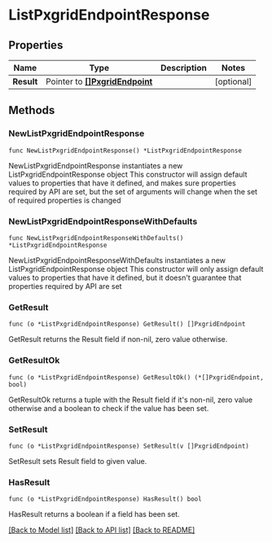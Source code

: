 # ListPxgridEndpointResponse

## Properties

Name | Type | Description | Notes
------------ | ------------- | ------------- | -------------
**Result** | Pointer to [**[]PxgridEndpoint**](PxgridEndpoint.md) |  | [optional] 

## Methods

### NewListPxgridEndpointResponse

`func NewListPxgridEndpointResponse() *ListPxgridEndpointResponse`

NewListPxgridEndpointResponse instantiates a new ListPxgridEndpointResponse object
This constructor will assign default values to properties that have it defined,
and makes sure properties required by API are set, but the set of arguments
will change when the set of required properties is changed

### NewListPxgridEndpointResponseWithDefaults

`func NewListPxgridEndpointResponseWithDefaults() *ListPxgridEndpointResponse`

NewListPxgridEndpointResponseWithDefaults instantiates a new ListPxgridEndpointResponse object
This constructor will only assign default values to properties that have it defined,
but it doesn't guarantee that properties required by API are set

### GetResult

`func (o *ListPxgridEndpointResponse) GetResult() []PxgridEndpoint`

GetResult returns the Result field if non-nil, zero value otherwise.

### GetResultOk

`func (o *ListPxgridEndpointResponse) GetResultOk() (*[]PxgridEndpoint, bool)`

GetResultOk returns a tuple with the Result field if it's non-nil, zero value otherwise
and a boolean to check if the value has been set.

### SetResult

`func (o *ListPxgridEndpointResponse) SetResult(v []PxgridEndpoint)`

SetResult sets Result field to given value.

### HasResult

`func (o *ListPxgridEndpointResponse) HasResult() bool`

HasResult returns a boolean if a field has been set.


[[Back to Model list]](../README.md#documentation-for-models) [[Back to API list]](../README.md#documentation-for-api-endpoints) [[Back to README]](../README.md)


